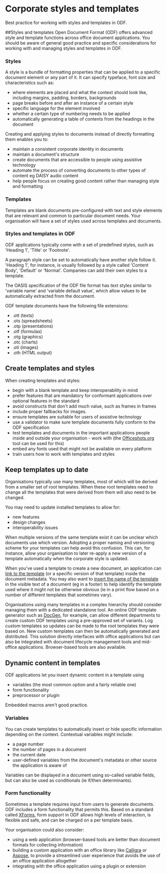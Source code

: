 <!--
Copyright (C) 2015 Crown Copyright
Copyright (C) 2015 Paolo Dongilli

List of contributors:
- Cabinet Office, UK Government
- Paolo Dongilli, Autonomous Province of Bozen-Bolzano, South Tyrol, Italy
- ADD YOUR NAME HERE

This file is part of the document "Open Document Format (ODF) - A Guidance for Governments" which is licensed under the terms of the Open Government License v3.0 (http://www.nationalarchives.gov.uk/doc/open-government-licence/version/3/).

The whole document is a revised version of the document "Open Document Format (ODF): guidance for UK government" released by the Cabinet Office of the UK Government as of 11 September 2015. The original document can be found at https://www.gov.uk/guidance/open-document-format-odf-guidance-for-uk-government, licensed under the same Open Government Licence v3.0.
-->

# Corporate styles and templates
Best practice for working with styles and templates in ODF.

##Styles and templates
Open Document Format (ODF) offers advanced style and template functions across office document applications. You should be aware of general good practice and specific considerations for working with and managing styles and templates in ODF.

### Styles
A style is a bundle of formatting properties that can be applied to a specific document element or any part of it. It can specify typeface, font size and characteristics such as:

- where elements are placed and what the context should look like, including margins, padding, borders, backgrounds
- page breaks before and after an instance of a certain style
- specific language for the element involved
- whether a certain type of numbering needs to be applied
- automatically generating a table of contents from the headings in the document

Creating and applying styles to documents instead of directly formatting them enables you to:

- maintain a consistent corporate identity in documents
- maintain a document's structure
- create documents that are accessible to people using assistive technology
- automate the process of converting documents to other types of content eg DAISY audio content
- help people focus on creating good content rather than managing style and formatting

### Templates
Templates are blank documents pre-configured with text and style elements that are relevant and common to particular document needs. Your organisation will have a set of styles used across templates and documents.

### Styles and templates in ODF
ODF applications typically come with a set of predefined styles, such as 'Heading 1', 'Title' or 'Footnote'.

A paragraph style can be set to automatically have another style follow it. 'Heading 1', for instance, is usually followed by a style called 'Content Body', 'Default' or 'Normal'. Companies can add their own styles to a template.

The OASIS specification of the ODF file format has text styles similar to 'variable name' and 'variable default value', which allow values to be automatically extracted from the document.

ODF template documents have the following file extensions:

- .ott (texts)
- .ots (spreadsheets)
- .otp (presentations)
- .otf (formulas)
- .otg (graphics)
- .otc (charts)
- .oti (images)
- .oth (HTML output)

## Create templates and styles
When creating templates and styles:

- begin with a blank template and keep interoperability in mind
- prefer features that are mandatory for conformant applications over optional features in the standard
- avoid constructs that don't add much value, such as frames in frames
- include proper fallbacks for images.
- ensure templates are suitable for users of assistive technology
- use a validator to make sure template documents fully conform to the ODF specification
- test templates and documents in the important applications people inside and outside your organisation - work with (the [Officeshots.org](http://officeshots.org/) tool can be used for this)
- embed any fonts used that might not be available on every platform
- train users how to work with templates and styles

## Keep templates up to date
Organisations typically use many templates, most of which will be derived from a smaller set of root templates. When these root templates need to change all the templates that were derived from them will also need to be changed.

You may need to update installed templates to allow for:

- new features
- design changes
- interoperability issues

When multiple versions of the same template exist it can be unclear which documents use which version. Adopting a proper naming and versioning scheme for your templates can help avoid this confusion. This can, for instance, allow your organisation to later re-apply a new version of a template automatically when the corporate style is updated.

When you've used a template to create a new document, an application can [link to the template](http://docs.oasis-open.org/office/v1.2/os/OpenDocument-v1.2-os-part1.html#__RefHeading__1415114_253892949) (or a specific version of that template) inside the document metadata. You may also want to [insert the name of the template](http://docs.oasis-open.org/office/v1.2/os/OpenDocument-v1.2-os-part1.html#__RefHeading__1415320_253892949) in the visible text of a document (eg in a footer) to help identify the template used where it might not be otherwise obvious (ie in a print flow based on a number of different templates that sometimes vary).

Organisations using many templates in a complex hierarchy should consider managing them with a dedicated standalone tool. An online ODF template generator such as [DocGen](https://joinup.ec.europa.eu/software/docgen/description), for example, can allow different departments to create custom ODF templates using a pre-approved set of variants. Log custom templates so updates can be made to the root templates they were based on. New custom templates can then be automatically generated and distributed. This solution directly interfaces with office applications but can also be integrated with document lifecycle management tools and mid-office applications. Browser-based tools are also available.

## Dynamic content in templates
ODF applications let you insert dynamic content in a template using

- variables (the most common option and a fairly reliable one)
- form functionality
- preprocessor or plugin

Embedded macros aren't good practice.

### Variables
You can create templates to automatically insert or hide specific information depending on the context. Contextual variables might include:

- a page number
- the number of pages in a document
- the current date
- user-defined variables from the document's metadata or other source the application is aware of

Variables can be displayed in a document using so-called variable fields, but can also be used as conditionals (ie if/then determinants).

### Form functionality
Sometimes a template requires input from users to generate documents. ODF includes a form functionality that permits this. Based on a standard called [XForms](http://www.w3.org/TR/xforms/), form support in ODF allows high levels of interaction, is flexible and safe, and can be charged on a per template basis.

Your organisation could also consider:

- using a web application (browser-based tools are better than document formats for collecting information)
- building a custom application with an office library like [Calligra](http://calligra.org/) or [Aspose](http://aspose.com/), to provide a streamlined user experience that avoids the use of an office application altogether
- integrating with the office application using a plugin or extension

